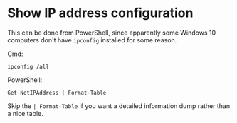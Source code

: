 Show IP address configuration
=============================
This can be done from PowerShell, since apparently some Windows 10 computers don't have `ipconfig` installed for some reason.

Cmd:

	ipconfig /all
	
PowerShell:

	Get-NetIPAddress | Format-Table
	
Skip the `| Format-Table` if you want a detailed information dump rather than a nice table.
